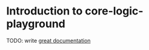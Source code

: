 # Introduction to core-logic-playground

TODO: write [great documentation](http://jacobian.org/writing/what-to-write/)
